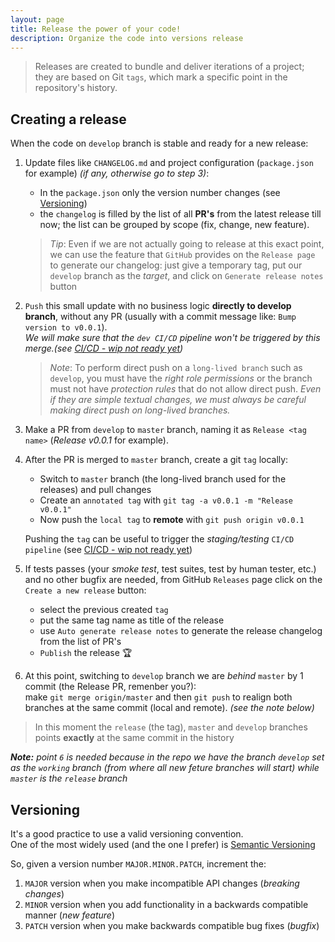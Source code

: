 ```yaml
---
layout: page
title: Release the power of your code!
description: Organize the code into versions release
---
```


> Releases are created to bundle and deliver iterations of a project;  
> they are based on Git `tags`, which mark a specific point in the repository's history.

## Creating a release

When the code on `develop` branch is stable and ready for a new release:

1. Update files like `CHANGELOG.md` and project configuration (`package.json` for example) _(if any, otherwise go to step 3)_:

   - In the `package.json` only the version number changes (see [Versioning](#versioning))
   - the `changelog` is filled by the list of all **PR's** from the latest release till now; the list can be grouped by scope (fix, change, new feature).

   > _Tip_: Even if we are not actually going to release at this exact point, we can use the feature that `GitHub` provides on the `Release page` to generate our changelog: just give a temporary tag, put our `develop` branch as the _target_, and click on `Generate release notes` button

2. `Push` this small update with no business logic **directly to develop branch**, without any PR (usually with a commit message like: `Bump version to v0.0.1`).  
   _We will make sure that the `dev CI/CD` pipeline won't be triggered by this merge.(see [CI/CD - wip not ready yet](#))_
      <!-- TODO: Add reference to CI/CD -->

   > _Note_: To perform direct push on a `long-lived branch` such as `develop`, you must have the _right role permissions_ or the branch must not have _protection rules_ that do not allow direct push. _Even if they are simple textual changes, we must always be careful making direct push on long-lived branches._

      <!-- TODO: Add reference to roles and protection rules -->

3. Make a PR from `develop` to `master` branch, naming it as `Release <tag name>` (_Release v0.0.1_ for example).

4. After the PR is merged to `master` branch, create a git `tag` locally:

   - Switch to `master` branch (the long-lived branch used for the releases) and pull changes
   - Create an `annotated tag` with `git tag -a v0.0.1 -m "Release v0.0.1"`
   - Now push the `local tag` to **remote** with `git push origin v0.0.1`

   Pushing the `tag` can be useful to trigger the _staging/testing_ `CI/CD pipeline` (see [CI/CD - wip not ready yet](#))
   <!-- TODO: Add reference to CI/CD -->

5. If tests passes (your _smoke test_, test suites, test by human tester, etc.) and no other bugfix are needed, from GitHub `Releases` page click on the `Create a new release` button:

   - select the previous created `tag`
   - put the same tag name as title of the release
   - use `Auto generate release notes` to generate the release changelog from the list of PR's
   - `Publish` the release 🏆

6. At this point, switching to `develop` branch we are _behind_ `master` by 1 commit (the Release PR, remenber you?):  
   make `git merge origin/master` and then `git push` to realign both branches at the same commit (local and remote). _(see the note below)_

> In this moment the `release` (the tag), `master` and `develop` branches points **exactly** at the same commit in the history

_**Note:** point `6` is needed because in the repo we have the branch `develop` set as the `working` branch (from where all new feture branches will start) while `master` is the `release` branch_

## Versioning

It's a good practice to use a valid versioning convention.  
One of the most widely used (and the one I prefer) is [Semantic Versioning](https://semver.org/ 'Semantic Versioning')

So, given a version number `MAJOR.MINOR.PATCH`, increment the:

1. `MAJOR` version when you make incompatible API changes (_breaking changes_)
2. `MINOR` version when you add functionality in a backwards compatible manner (_new feature_)
3. `PATCH` version when you make backwards compatible bug fixes (_bugfix_)
